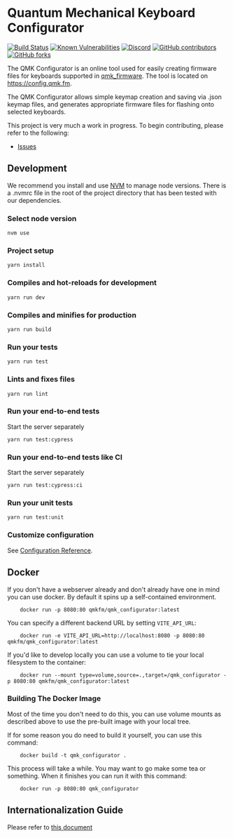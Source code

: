 # Quantum Mechanical Keyboard Configurator

[![Build Status](https://github.com/qmk/qmk_configurator/workflows/Website%20build/badge.svg)](https://github.com/qmk/qmk_configurator/actions)
[![Known Vulnerabilities](https://snyk.io/test/github/qmk/qmk_configurator/badge.svg)](https://snyk.io/test/github/qmk/qmk_configurator)
[![Discord](https://img.shields.io/discord/440868230475677696.svg)](https://discord.gg/qmk)
[![GitHub contributors](https://img.shields.io/github/contributors/qmk/qmk_configurator.svg)](https://github.com/qmk/qmk_configurator/pulse/monthly)
[![GitHub forks](https://img.shields.io/github/forks/qmk/qmk_configurator.svg?style=social&label=Fork)](https://github.com/qmk/qmk_configurator/)

The QMK Configurator is an online tool used for easily creating firmware files
for keyboards supported in [qmk_firmware](https://github.com/qmk/qmk_firmware).
The tool is located on <https://config.qmk.fm>.

The QMK Configurator allows simple keymap creation and saving via .json keymap
files, and generates appropriate firmware files for flashing onto selected
keyboards.

This project is very much a work in progress. To begin contributing, please
refer to the following:

-   [Issues](https://github.com/qmk/qmk_configurator/issues)

## Development

We recommend you install and use [NVM](https://github.com/creationix/nvm) to
manage node versions. There is a .nvmrc file in the root of the project
directory that has been tested with our dependencies.

### Select node version

```shell
nvm use
```

### Project setup

```shell
yarn install
```

### Compiles and hot-reloads for development

```shell
yarn run dev
```

### Compiles and minifies for production

```shell
yarn run build
```

### Run your tests

```shell
yarn run test
```

### Lints and fixes files

```shell
yarn run lint
```

### Run your end-to-end tests

Start the server separately

```shell
yarn run test:cypress
```

### Run your end-to-end tests like CI

Start the server separately

```shell
yarn run test:cypress:ci
```

### Run your unit tests

```shell
yarn run test:unit
```

### Customize configuration

See [Configuration Reference](https://vitejs.dev/config/).

## Docker

If you don't have a webserver already and don't already have one in mind you
can use docker. By default it spins up a self-contained environment.

```shell
    docker run -p 8080:80 qmkfm/qmk_configurator:latest
```

You can specify a different backend URL by setting `VITE_API_URL`:

```shell
    docker run -e VITE_API_URL=http://localhost:8080 -p 8080:80 qmkfm/qmk_configurator:latest
```

If you'd like to develop locally you can use a volume to tie your local
filesystem to the container:

```shell
    docker run --mount type=volume,source=.,target=/qmk_configurator -p 8080:80 qmkfm/qmk_configurator:latest
```

### Building The Docker Image

Most of the time you don't need to do this, you can use volume mounts as
described above to use the pre-built image with your local tree.

If for some reason you do need to build it yourself, you can use this command:

```shell
    docker build -t qmk_configurator .
```

This process will take a while. You may want to go make some tea or something.
When it finishes you can run it with this command:

```shell
    docker run -p 8080:80 qmk_configurator
```

## Internationalization Guide

Please refer to [this document](internationalization_guide.md)
